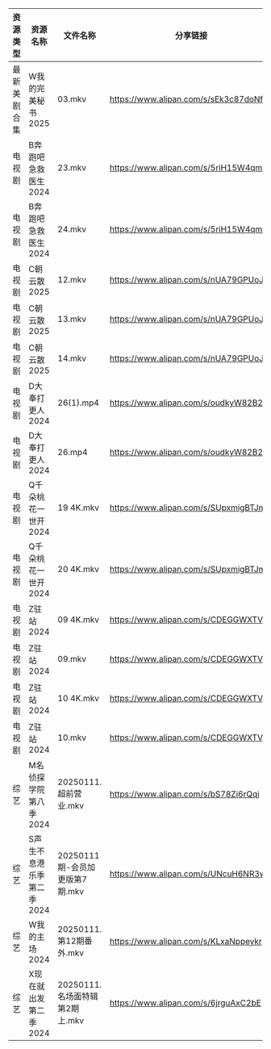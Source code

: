 | 资源类型   | 资源名称            | 文件名称                   | 分享链接                                 | 更新时间                |
| ------ | --------------- | ---------------------- | ------------------------------------ | ------------------- |
| 最新美剧合集 | W我的完美秘书2025     | 03.mkv                 | https://www.alipan.com/s/sEk3c87doNf | 2025-01-11 00:06:25 |
| 电视剧    | B奔跑吧急救医生2024    | 23.mkv                 | https://www.alipan.com/s/5riH15W4qmn | 2025-01-11 08:05:04 |
| 电视剧    | B奔跑吧急救医生2024    | 24.mkv                 | https://www.alipan.com/s/5riH15W4qmn | 2025-01-11 08:05:04 |
| 电视剧    | C朝云散2025        | 12.mkv                 | https://www.alipan.com/s/nUA79GPUoJU | 2025-01-11 14:05:15 |
| 电视剧    | C朝云散2025        | 13.mkv                 | https://www.alipan.com/s/nUA79GPUoJU | 2025-01-11 14:05:15 |
| 电视剧    | C朝云散2025        | 14.mkv                 | https://www.alipan.com/s/nUA79GPUoJU | 2025-01-11 14:05:15 |
| 电视剧    | D大奉打更人2024      | 26(1).mp4              | https://www.alipan.com/s/oudkyW82B2C | 2025-01-11 08:05:16 |
| 电视剧    | D大奉打更人2024      | 26.mp4                 | https://www.alipan.com/s/oudkyW82B2C | 2025-01-11 08:05:16 |
| 电视剧    | Q千朵桃花一世开2024    | 19 4K.mkv              | https://www.alipan.com/s/SUpxmigBTJm | 2025-01-11 14:06:12 |
| 电视剧    | Q千朵桃花一世开2024    | 20 4K.mkv              | https://www.alipan.com/s/SUpxmigBTJm | 2025-01-11 14:06:11 |
| 电视剧    | Z驻站2024         | 09 4K.mkv              | https://www.alipan.com/s/CDEGGWXTVZe | 2025-01-11 08:06:31 |
| 电视剧    | Z驻站2024         | 09.mkv                 | https://www.alipan.com/s/CDEGGWXTVZe | 2025-01-11 08:06:31 |
| 电视剧    | Z驻站2024         | 10 4K.mkv              | https://www.alipan.com/s/CDEGGWXTVZe | 2025-01-11 08:06:30 |
| 电视剧    | Z驻站2024         | 10.mkv                 | https://www.alipan.com/s/CDEGGWXTVZe | 2025-01-11 08:06:30 |
| 综艺     | M名侦探学院第八季2024   | 20250111.超前营业.mkv      | https://www.alipan.com/s/bS78Zi6rQqi | 2025-01-11 14:07:16 |
| 综艺     | S声生不息港乐季第二季2024 | 20250111期-会员加更版第7期.mkv | https://www.alipan.com/s/UNcuH6NR3w3 | 2025-01-11 14:07:51 |
| 综艺     | W我的主场2024       | 20250111.第12期番外.mkv    | https://www.alipan.com/s/KLxaNppeykr | 2025-01-11 14:08:15 |
| 综艺     | X现在就出发第二季2024   | 20250111.名场面特辑第2期上.mkv | https://www.alipan.com/s/6jrguAxC2bE | 2025-01-11 14:08:23 |
